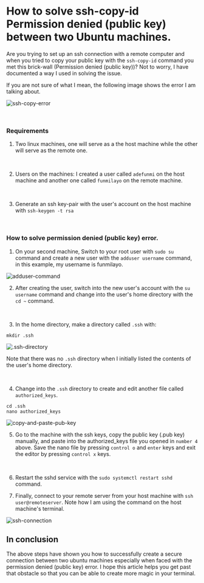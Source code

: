 # How to solve ssh-copy-id Permission denied (public key) between two Ubuntu machines.

Are you trying to set up an ssh connection with a remote computer and when you tried to copy your public key with the `ssh-copy-id` command you met this brick-wall (Permission denied (public key))? Not to worry, I have documented a way I used in solving the issue.

If you are not sure of what I mean, the following image shows the error I am talking about.

![ssh-copy-error](../images/ssh-error.png "ssh-copy-error")

<br>

### Requirements
1. Two linux machines, one will serve as a the host machine while the other will serve as the remote one.

<br>

2. Users on the machines: I created a user called `adefunmi` on the host machine and another one called `funmilayo` on the remote machine.

<br>

3. Generate an ssh key-pair with the user's account on the host machine with `ssh-keygen -t rsa`

<br>

### How to solve permission denied (public key) error.

1. On your second machine, Switch to your root user with `sudo su` command and create a new user with the `adduser username` command, in this example, my username is funmilayo.

![adduser-command](../images/adduser.png "adduser-command")
<br>

2. After creating the user, switch into the new user's account with the `su username` command and change into the user's home directory with the `cd ~` command.
<br>

3. In the home directory, make a directory called `.ssh` with:

```
mkdir .ssh
```
![.ssh-directory](../images/ssh-directory.png ".ssh-directory")

Note that there was no `.ssh` directory when I initially listed the contents of the user's home directory.

<br>

4. Change into the `.ssh` directory to create and edit another file called `authorized_keys`.

```
cd .ssh
nano authorized_keys
```

![copy-and-paste-pub-key](../images/public-key.png "public-key")
<br>

5. Go to the machine with the ssh keys, copy the public key (.pub key) manually, and paste into the authorized_keys file you opened in `number 4` above.
Save the nano file by pressing `control o` and `enter` keys and exit the editor by pressing `control x` keys.

<br>

6. Restart the sshd service with the
`sudo systemctl restart sshd` command.

7. Finally, connect to your remote server from your host machine with `ssh user@remoteserver`. Note how I am using the command on the host machine's terminal.

![ssh-connection](../images/ssh-connection.png "ssh-connection")


## In conclusion

The above steps have shown you how to successfully create a secure connection between two ubuntu machines especially when faced with the permission denied (public key) error. I hope this article helps you get past that obstacle so that you can be able to create more magic in your terminal. 